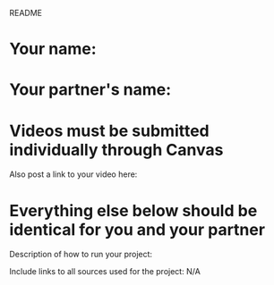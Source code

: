 README
# Your name: 
# Your partner's name:

# Videos must be submitted individually through Canvas
Also post a link to your video here:

# Everything else below should be identical for you and your partner

Description of how to run your project: 

Include links to all sources used for the project: N/A
